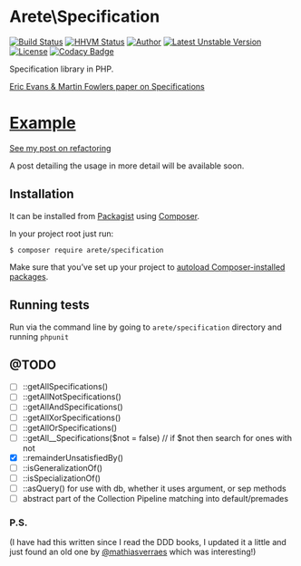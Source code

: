 # Arete\Specification
[![Build Status](https://secure.travis-ci.org/aretecode/specification.svg)](https://travis-ci.org/aretecode/specification)
[![HHVM Status](http://hhvm.h4cc.de/badge/arete/specification.svg)](http://hhvm.h4cc.de/package/arete/specification)
[![Author](http://img.shields.io/badge/author-@aretecode-blue.svg)](https://twitter.com/aretecode)
[![Latest Unstable Version](https://poser.pugx.org/arete/specification/v/unstable)](https://packagist.org/packages/arete/specification)
[![License](https://poser.pugx.org/arete/specification/license)](http://packagist.org/packages/arete/specification)
[![Codacy Badge](https://api.codacy.com/project/badge/2a00e5db8e1444fa84a815e825056049)](https://www.codacy.com/app/aretecode/specification)

Specification library in PHP.

[Eric Evans & Martin Fowlers paper on Specifications](http://martinfowler.com/apsupp/spec.pdf)

# [Example](https://github.com/aretecode/specification/blob/master/examples)
[See my post on refactoring]()

A post detailing the usage in more detail will be available soon.

## Installation
It can be installed from [Packagist](https://packagist.org/arete/specification) using [Composer](https://getcomposer.org/). 

In your project root just run:

`$ composer require arete/specification`

Make sure that you’ve set up your project to [autoload Composer-installed packages](https://getcomposer.org/doc/00-intro.md#autoloading).


## Running tests
Run via the command line by going to `arete/specification` directory and running `phpunit`


## @TODO
* [ ] ::getAllSpecifications()
* [ ] ::getAllNotSpecifications()
* [ ] ::getAllAndSpecifications()
* [ ] ::getAllXorSpecifications()
* [ ] ::getAllOrSpecifications()
* [ ] ::getAll__Specifications($not = false) // if $not then search for ones with not
* [x] ::remainderUnsatisfiedBy()
* [ ] ::isGeneralizationOf()
* [ ] ::isSpecializationOf()
* [ ] ::asQuery() for use with db, whether it uses argument, or sep methods
* [ ] abstract part of the Collection Pipeline matching into default/premades

### P.S.
(I have had this written since I read the DDD books, I updated it a little and just found an old one by [@mathiasverraes](https://github.com/mathiasverraes/DomainTools) which was interesting!)
